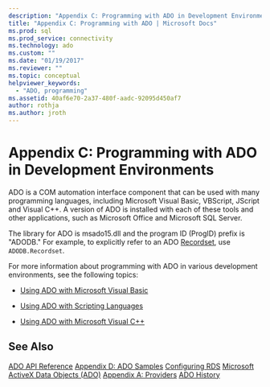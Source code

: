 ```yaml
---
description: "Appendix C: Programming with ADO in Development Environments"
title: "Appendix C: Programming with ADO | Microsoft Docs"
ms.prod: sql
ms.prod_service: connectivity
ms.technology: ado
ms.custom: ""
ms.date: "01/19/2017"
ms.reviewer: ""
ms.topic: conceptual
helpviewer_keywords:
  - "ADO, programming"
ms.assetid: 40af6e70-2a37-480f-aadc-92095d450af7
author: rothja
ms.author: jroth
---
```

# Appendix C: Programming with ADO in Development Environments
ADO is a COM automation interface component that can be used with many programming languages, including Microsoft Visual Basic, VBScript, JScript and Visual C++. A version of ADO is installed with each of these tools and other applications, such as Microsoft Office and Microsoft SQL Server.

 The library for ADO is msado15.dll and the program ID (ProgID) prefix is "ADODB." For example, to explicitly refer to an ADO [Recordset](../../reference/ado-api/recordset-object-ado.md), use `ADODB.Recordset`.

 For more information about programming with ADO in various development environments, see the following topics:

-   [Using ADO with Microsoft Visual Basic](./using-ado-with-microsoft-visual-basic.md)

-   [Using ADO with Scripting Languages](./using-ado-with-scripting-languages.md)

-   [Using ADO with Microsoft Visual C++](./using-ado-with-microsoft-visual-c.md)

## See Also
 [ADO API Reference](../../reference/ado-api/ado-api-reference.md)
 [Appendix D: ADO Samples](./appendix-d-ado-samples.md)
 [Configuring RDS](../remote-data-service/configuring-rds.md)
 [Microsoft ActiveX Data Objects (ADO)](../../microsoft-activex-data-objects-ado.md)
 [Appendix A: Providers](./appendix-a-providers.md)
 [ADO History](../ado-history.md)